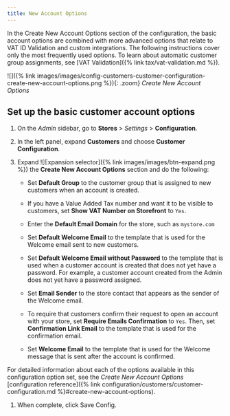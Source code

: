 ```yaml
---
title: New Account Options
---
```


In the Create New Account Options section of the configuration, the basic account options are combined with more advanced options that relate to VAT ID Validation and custom integrations. The following instructions cover only the most frequently used options. To learn about automatic customer group assignments, see [VAT Validation]({% link tax/vat-validation.md %}).

![]({% link images/images/config-customers-customer-configuration-create-new-account-options.png %}){: .zoom}
_Create New Account Options_

## Set up the basic customer account options

1. On the _Admin_ sidebar, go to **Stores** > _Settings_ > **Configuration**.

1. In the left panel, expand **Customers** and choose **Customer Configuration**.

1. Expand ![Expansion selector]({% link images/images/btn-expand.png %}) the **Create New Account Options** section and do the following:

   - Set **Default Group** to the customer group that is assigned to new customers when an account is created.

   - If you have a Value Added Tax number and want it to be visible to customers, set **Show VAT Number on Storefront** to `Yes`.

   - Enter the **Default Email Domain** for the store, such as `mystore.com`

   - Set **Default Welcome Email** to the template that is used for the Welcome email sent to new customers.

   - Set **Default Welcome Email without Password** to the template that is used when a customer account is created that does not yet have a password. For example, a customer account created from the Admin does not yet have a password assigned.

   - Set **Email Sender** to the store contact that appears as the sender of the Welcome email.

   - To require that customers confirm their request to open an account with your store, set **Require Emails Confirmation** to `Yes`. Then, set **Confirmation Link Email** to the template that is used for the confirmation email.

   - Set **Welcome Email** to the template that is used for the Welcome message that is sent after the account is confirmed.

  For detailed information about each of the options available in this configuration option set, see the _Create New Account Options_ [configuration reference]({% link configuration/customers/customer-configuration.md %}#create-new-account-options).

1. When complete, click <span class="btn">Save Config</span>.
